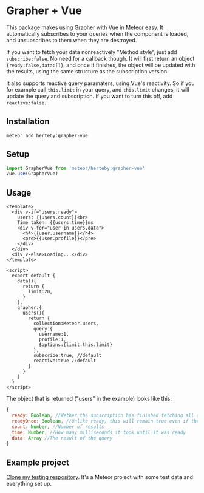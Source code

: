 # Grapher + Vue

This package makes using [Grapher](http://grapher.cultofcoders.com/) with [Vue](https://vuejs.org/) in [Meteor](https://www.meteor.com/) easy. It automatically subscribes to your queries when the component is loaded, and unsubscribes to them when they are destroyed.

If you want to fetch your data nonreactively "Method style", just add `subscribe:false`. No need for a callback though. It will first return an object `{ready:false,data:[]}`, and once it finishes, the object will be updated with the results, using the same structure as the subscription version.

It also supports reactive query paramaters, using Vue's reactivity. So if you for example call `this.limit` in your query, and `this.limit` changes, it will update the query and subscription. If you want to turn this off, add `reactive:false`.

## Installation
```
meteor add herteby:grapher-vue
```
## Setup
```javascript
import GrapherVue from 'meteor/herteby:grapher-vue'
Vue.use(GrapherVue)
```
## Usage
```vue
<template>
  <div v-if="users.ready">
    Users: {{users.count}}<br>
    Time taken: {{users.time}}ms
    <div v-for="user in users.data">
      <h4>{{user.username}}</h4>
      <pre>{{user.profile}}</pre>
    </div>
  </div>
  <div v-else>Loading...</div>
</template>

<script>
  export default {
    data(){
      return {
        limit:20,
      }
    },
    grapher:{
      users(){
        return {
          collection:Meteor.users,
          query:{
            username:1,
            profile:1,
            $options:{limit:this.limit}
          },
          subscribe:true, //default
          reactive:true //default
        }
      }
    }
  }
</script>
```
The object that is returned ("users" in the example) looks like this:
```javascript
{
  ready: Boolean, //Wether the subscription has finished fetching all documents
  readyOnce: Boolean, //Unlike ready, this will remain true even if the subscription is later changed
  count: Number, //Number of results
  time: Number, //How many milliseconds it took until it was ready
  data: Array //The result of the query
}
```
## Example project
[Clone my testing respository](https://github.com/Herteby/testing). It's a Meteor project with some test data and everything set up.